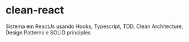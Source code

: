 # clean-react
Sistema em ReactJs usando Hooks, Typescript, TDD, Clean Architecture, Design Patterns e SOLID principles
